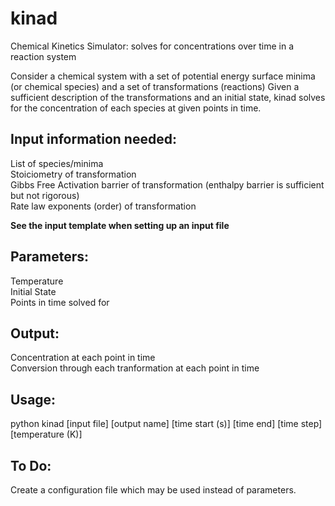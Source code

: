 # kinad
Chemical Kinetics Simulator: solves for concentrations over time in a reaction system



Consider a chemical system with a set of potential energy surface minima (or chemical species) and a set of transformations (reactions)
Given a sufficient description of the transformations and an initial state, kinad solves for the concentration of each species at given points in time.


Input information needed:
-------------------------
List of species/minima <br>
Stoiciometry of transformation <br>
Gibbs Free Activation barrier of transformation (enthalpy barrier is sufficient but not rigorous) <br>
Rate law exponents (order) of transformation <br>

**See the input template when setting up an input file**


Parameters:
-----------
Temperature <br>
Initial State <br>
Points in time solved for <br>


Output:
-------
Concentration at each point in time <br>
Conversion through each tranformation at each point in time <br>


Usage:
-------
python kinad [input file] [output name] [time start (s)] [time end] [time step] [temperature (K)]




To Do:
------
Create a configuration file which may be used instead of parameters.
